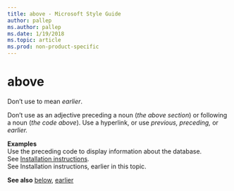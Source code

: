 ```yaml
---
title: above - Microsoft Style Guide
author: pallep
ms.author: pallep
ms.date: 1/19/2018
ms.topic: article
ms.prod: non-product-specific
---
```


# above

Don’t use to mean *earlier*. 

Don’t use as an adjective preceding a noun (*the above section*) or following a noun (*the code above*). Use a hyperlink, or use *previous, preceding,* or *earlier.* 

**Examples**  
Use the preceding code to display information about the database.  
See [Installation instructions](http://example.com/).  
See Installation instructions, earlier in this topic.  

**See also** [below](/style-guide/a-z-word-list-term-collections/b/below), [earlier](/style-guide/a-z-word-list-term-collections/e/earlier)
